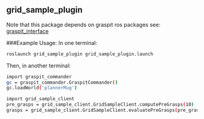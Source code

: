 ## grid_sample_plugin


Note that this package depends on graspit ros packages see: [graspit_interface](
https://github.com/graspit-simulator/graspit_interface)

###Example Usage:
In one terminal:
```bash
roslaunch grid_sample_plugin grid_sample_plugin.launch
```

Then, in another terminal:

```bash
import graspit_commander
gc = graspit_commander.GraspitCommander()
gc.loadWorld('plannerMug')

import grid_sample_client
pre_grasps = grid_sample_client.GridSampleClient.computePreGrasps(10)
grasps = grid_sample_client.GridSampleClient.evaluatePreGrasps(pre_grasps.grasps)

```
